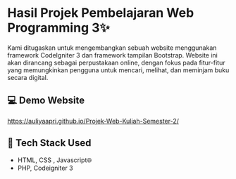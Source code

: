 # Hasil Projek Pembelajaran Web Programming 3✨
Kami ditugaskan untuk mengembangkan sebuah website menggunakan framework CodeIgniter 3 dan framework tampilan Bootstrap. Website ini akan dirancang sebagai perpustakaan online, dengan fokus pada fitur-fitur yang memungkinkan pengguna untuk mencari, melihat, dan meminjam buku secara digital.

## 💻 Demo Website
https://auliyaapri.github.io/Projek-Web-Kuliah-Semester-2/


## 🚀 Tech Stack Used
- HTML, CSS , Javascript🌐
- PHP, Codeigniter 3

